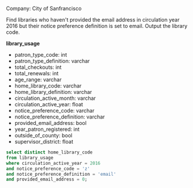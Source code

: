 Company: City of Sanfrancisco

Find libraries who haven't provided the email address in circulation year 2016 but their notice preference definition is set to email. Output the library code.

<b> library_usage </b>
- patron_type_code: int
- patron_type_definition: varchar
- total_checkouts: int
- total_renewals: int
- age_range: varchar
- home_library_code: varchar
- home_library_definition: varchar
- circulation_active_month: varchar
- circulation_active_year: float
- notice_preference_code: varchar
- notice_preference_definition: varchar
- provided_email_address: bool
- year_patron_registered: int
- outside_of_county: bool
- supervisor_district: float


``` SQL
select distinct home_library_code
from library_usage
where circulation_active_year = 2016
and notice_preference_code = 'z'
and notice_preference_definition = 'email'
and provided_email_address = 0;
```

